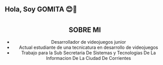 ## Hola, Soy GOMITA 😊👋
<div align="center">
  <h1 align="center"></h1>

## SOBRE MI 
- Desarrollador de videojuegos junior
- Actual estudiante de una tecnicatura en desarrollo de videojuegos
- Trabajo para la Sub Secretaria De Sistemas y Tecnologias De La Informacion De La Ciudad De Corrientes
<br>


<!--
**GOMITAEXE2/GOMITAEXE2** is a ✨ _special_ ✨ repository because its `README.md` (this file) appears on your GitHub profile.

Here are some ideas to get you started:

- 🔭 I’m currently working on ...
- 🌱 I’m currently learning ...
- 👯 I’m looking to collaborate on ...
- 🤔 I’m looking for help with ...
- 💬 Ask me about ...
- 📫 How to reach me: ...
- 😄 Pronouns: ...
- ⚡ Fun fact: ...
-->
